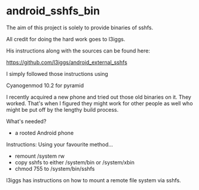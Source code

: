 android_sshfs_bin
=================

The aim of this project is solely to provide binaries of sshfs.

All credit for doing the hard work goes to l3iggs.

His instructions along with the sources can be found here:

   https://github.com/l3iggs/android_external_sshfs

I simply followed those instructions using

   Cyanogenmod 10.2 for pyramid

I recently acquired a new phone and tried out those old binaries on it.
They worked.
That's when I figured they might work for other people as well who might be put off by the lengthy build process.

What's needed?
- a rooted Android phone

Instructions:
Using your favourite method...
- remount /system rw
- copy sshfs to either /system/bin or /system/xbin
- chmod 755 to /system/bin/sshfs

l3iggs has instructions on how to mount a remote file system via sshfs.
